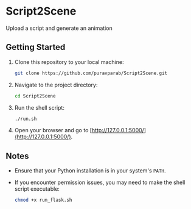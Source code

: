 # Script2Scene
Upload a script and generate an animation

## Getting Started

1. Clone this repository to your local machine:

	```bash
	git clone https://github.com/puravparab/Script2Scene.git
	```

2. Navigate to the project directory:

	```bash
	cd Script2Scene
	```

3. Run the shell script:

	```bash
	./run.sh
	```

4. Open your browser and go to [http://127.0.0.1:5000/](http://127.0.0.1:5000/).

## Notes

- Ensure that your Python installation is in your system's `PATH`.
- If you encounter permission issues, you may need to make the shell script executable:

	```bash
	chmod +x run_flask.sh
	```